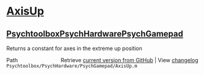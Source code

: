 # [AxisUp](AxisUp)
## [Psychtoolbox](Psychtoolbox)[PsychHardware](PsychHardware)[PsychGamepad](PsychGamepad)

Returns a constant for axes in the extreme up position  
  
  
  




<div class="code_header" style="text-align:right;">
  <span style="float:left;">Path&nbsp;&nbsp;</span> <span class="counter">Retrieve <a href=
  "https://raw.github.com/Psychtoolbox-3/Psychtoolbox-3/beta/Psychtoolbox/PsychHardware/PsychGamepad/AxisUp.m">current version from GitHub</a> | View <a href=
  "https://github.com/Psychtoolbox-3/Psychtoolbox-3/commits/beta/Psychtoolbox/PsychHardware/PsychGamepad/AxisUp.m">changelog</a></span>
</div>
<div class="code">
  <code>Psychtoolbox/PsychHardware/PsychGamepad/AxisUp.m</code>
</div>


